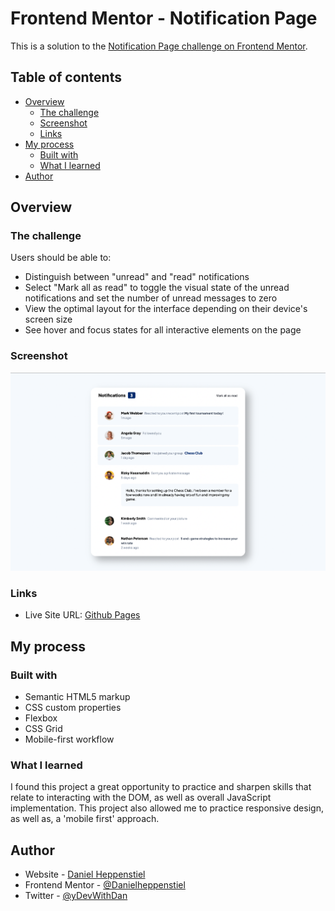 # Frontend Mentor - Notification Page

This is a solution to the [Notification Page challenge on Frontend Mentor](https://www.frontendmentor.io/challenges/notifications-page-DqK5QAmKbC).

## Table of contents

- [Overview](#overview)
  - [The challenge](#the-challenge)
  - [Screenshot](#screenshot)
  - [Links](#links)
- [My process](#my-process)
  - [Built with](#built-with)
  - [What I learned](#what-i-learned)
- [Author](#author)

## Overview

### The challenge

Users should be able to:

- Distinguish between "unread" and "read" notifications
- Select "Mark all as read" to toggle the visual state of the unread notifications and set the number of unread messages to zero
- View the optimal layout for the interface depending on their device's screen size
- See hover and focus states for all interactive elements on the page

### Screenshot

![alt text](assets/images/Final%20Project.png)

### Links

- Live Site URL: [Github Pages]()

## My process

### Built with

- Semantic HTML5 markup
- CSS custom properties
- Flexbox
- CSS Grid
- Mobile-first workflow

### What I learned

I found this project a great opportunity to practice and sharpen skills that relate to interacting with the DOM, as well as overall JavaScript implementation. This project also allowed me to practice responsive design, as well as, a 'mobile first' approach.

## Author

- Website - [Daniel Heppenstiel](https://github.com/Danielheppenstiel)
- Frontend Mentor - [@Danielheppenstiel](https://www.frontendmentor.io/profile/Danielheppenstiel)
- Twitter - [@yDevWithDan](https://twitter.com/DevWithDan)
